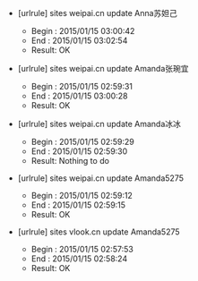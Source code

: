 * [urlrule] sites weipai.cn update Anna苏妲己

    * Begin : 2015/01/15 03:00:42
    * End   : 2015/01/15 03:02:54
    * Result: OK

* [urlrule] sites weipai.cn update Amanda张琬宜

    * Begin : 2015/01/15 02:59:31
    * End   : 2015/01/15 03:00:28
    * Result: OK

* [urlrule] sites weipai.cn update Amanda冰冰

    * Begin : 2015/01/15 02:59:29
    * End   : 2015/01/15 02:59:30
    * Result: Nothing to do

* [urlrule] sites weipai.cn update Amanda5275

    * Begin : 2015/01/15 02:59:12
    * End   : 2015/01/15 02:59:15
    * Result: OK

* [urlrule] sites vlook.cn update Amanda5275

    * Begin : 2015/01/15 02:57:53
    * End   : 2015/01/15 02:58:24
    * Result: OK

